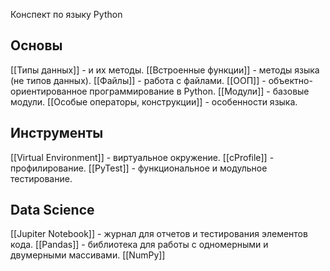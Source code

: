 
Конспект по языку Python

## Основы

[[Типы данных]] - и их методы.
[[Встроенные функции]] - методы языка (не типов данных).
[[Файлы]] - работа с файлами.
[[ООП]] - объектно-ориентированное программирование в Python.
[[Модули]] - базовые модули.
[[Особые операторы, конструкции]] - особенности языка.

## Инструменты

[[Virtual Environment]] - виртуальное окружение.
[[cProfile]] - профилирование.
[[PyTest]] - функциональное и модульное тестирование.

## Data Science

[[Jupiter Notebook]] - журнал для отчетов и тестирования элементов кода.
[[Pandas]] - библиотека для работы с одномерными и двумерными массивами.
[[NumPy]]